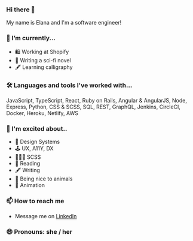 ### Hi there 👋

My name is Elana and I'm a software engineer!

### 🔭 I’m currently...
- 🛍 Working at Shopify
- 👾 Writing a sci-fi novel
- 🖋 Learning calligraphy

### 🛠 Languages and tools I've worked with...
JavaScript, TypeScript, React, Ruby on Rails, Angular & AngularJS, Node, Express, Python, CSS & SCSS, SQL, REST, GraphQL, Jenkins, CircleCI, Docker, Heroku, Netlify, AWS

### 🤩 I'm excited about.. 
-  💙 Design Systems
-  🕹 UX, A11Y, DX
-  👩🏻‍🎤 SCSS
-  📖 Reading
-  🖋 Writing
-  🐷 Being nice to animals
-  🍿 Animation

### 📫 How to reach me
  - Message me on [LinkedIn](https://www.linkedin.com/in/elanalynn/)

### 😄 Pronouns: she / her
